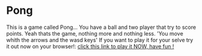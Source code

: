 # Pong
This is a game called Pong... You have a ball and two player that try to score points.
Yeah thats the game, nothing more and nothing less.
'You move whith the arrows and the wasd keys'
 If you want to play it for your selve try it out now on your browser!:  <a href="http://htmlpreview.github.io/?https://github.com/Duduoop/Pong/blob/main/index.html">click this link to play it NOW, have fun !</a>

